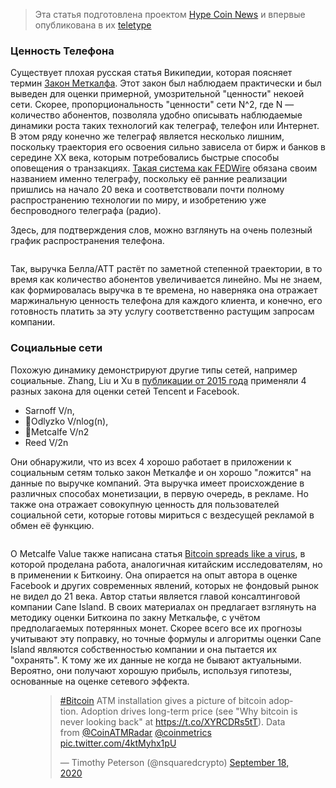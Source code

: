  

<blockquote class="kg-blockquote-alt">Эта статья подготовлена проектом <a href="https://t.me/joinchat/CANCJNTyueo1M2Uy">Hype Coin News</a> и впервые опубликована в их <a href="https://teletype.in/@hypecoinnews/btc-network-value">teletype</a></blockquote>

<h3 id="%D1%86%D0%B5%D0%BD%D0%BD%D0%BE%D1%81%D1%82%D1%8C-%D1%82%D0%B5%D0%BB%D0%B5%D1%84%D0%BE%D0%BD%D0%B0">Ценность Телефона</h3>

Существует плохая русская статья Википедии, которая поясняет термин [Закон Меткалфа](https://ru.wikipedia.org/wiki/%D0%97%D0%B0%D0%BA%D0%BE%D0%BD_%D0%9C%D0%B5%D1%82%D0%BA%D0%B0%D0%BB%D1%84%D0%B0). Этот закон был наблюдаем практически и был выведен для оценки примерной, умозрительной "ценности" некоей сети. Скорее, пропорциональность "ценности" сети N^2, где N — количество абонентов, позволяла удобно описывать наблюдаемые динамики роста таких технологий как телеграф, телефон или Интернет. В этом ряду конечно же телеграф является несколько лишним, поскольку траектория его освоения сильно зависела от бирж и банков в середине XX века, которым потребовались быстрые способы оповещения о транзакциях. [Такая система как FEDWire](https://www.21ideas.org/@hypecoinnews/fedwire) обязана своим названием именно телеграфу, поскольку её ранние реализации пришлись на начало 20 века и соответствовали почти полному распространению технологии по миру, и изобретению уже беспроводного телеграфа (радио).

Здесь, для подтверждения слов, можно взглянуть на очень полезный график распространения телефона.

<figure class="kg-card kg-image-card"><img alt="" class="kg-image" loading="lazy" src="https://img2.teletype.in/files/13/25/1325030b-2985-40fd-a014-a92b8012c762.png"/></figure>

Так, выручка Белла/АТТ растёт по заметной степенной траектории, в то время как количество абонентов увеличивается линейно. Мы не знаем, как формировалась выручка в те времена, но наверняка она отражает маржинальную ценность телефона для каждого клиента, и конечно, его готовность платить за эту услугу соответственно растущим запросам компании.

<h3 id="%D1%81%D0%BE%D1%86%D0%B8%D0%B0%D0%BB%D1%8C%D0%BD%D1%8B%D0%B5-%D1%81%D0%B5%D1%82%D0%B8">Социальные сети</h3>

Похожую динамику демонстрируют другие типы сетей, например социальные. Zhang, Liu и Xu в [публикации от 2015 года](https://novel.ict.ac.cn/zxu/JournalPDF/Zhang_JCST_2015.pdf) применяли 4 разных закона для оценки сетей Tencent и Facebook.

*   Sarnoff V/n,
*   Odlyzko V/nlog(n),
*   Metcalfe V/n2
*   Reed V/2n

Они обнаружили, что из всех 4 хорошо работает в приложении к социальным сетям только закон Меткалфе и он хорошо "ложится" на данные по выручке компаний. Эта выручка имеет происхождение в различных способах монетизации, в первую очередь, в рекламе. Но также она отражает совокупную ценность для пользователей социальной сети, которые готовы мириться с вездесущей рекламой в обмен её функцию.

<figure class="kg-card kg-image-card"><img alt="" class="kg-image" loading="lazy" src="https://img4.teletype.in/files/f4/17/f4178bcb-6a66-465d-8115-37b6f1ddb53f.png"/></figure>

О Metcalfe Value также написана статья [Bitcoin spreads like a virus](https://papers.ssrn.com/sol3/papers.cfm?abstract_id=3356098), в которой проделана работа, аналогичная китайским исследователям, но в применении к Биткоину. Она опирается на опыт автора в оценке Facebook и других современных явлений, которых не фондовый рынок не видел до 21 века. Автор статьи является главой консалтинговой компании Cane Island. В своих материалах он предлагает взглянуть на методику оценки Биткоина по закну Меткальфе, с учётом предполагаемых потерянных монет. Скорее всего все их прогнозы учитывают эту поправку, но точные формулы и алгоритмы оценки Cane Island являются собственностью компании и она пытается их "охранять". К тому же их данные не когда не бывают актуальными. Вероятно, они получают хорошую прибыль, используя гипотезы, основанные на оценке сетевого эффекта.

<figure class="kg-card kg-embed-card"><blockquote class="twitter-tweet"><p dir="ltr" lang="en"><a href="https://twitter.com/hashtag/Bitcoin?src=hash&amp;ref_src=twsrc%5Etfw">#Bitcoin</a> ATM installation gives a picture of bitcoin adoption.  Adoption drives long-term price (see "Why bitcoin is never looking back" at <a href="https://t.co/XYRCDRs5tT">https://t.co/XYRCDRs5tT</a>).  Data from <a href="https://twitter.com/CoinATMRadar?ref_src=twsrc%5Etfw">@CoinATMRadar</a> <a href="https://twitter.com/coinmetrics?ref_src=twsrc%5Etfw">@coinmetrics</a> <a href="https://t.co/4ktMyhx1pU">pic.twitter.com/4ktMyhx1pU</a></p>— Timothy Peterson (@nsquaredcrypto) <a href="https://twitter.com/nsquaredcrypto/status/1306929072702881795?ref_src=twsrc%5Etfw">September 18, 2020</a></blockquote>
</figure>

